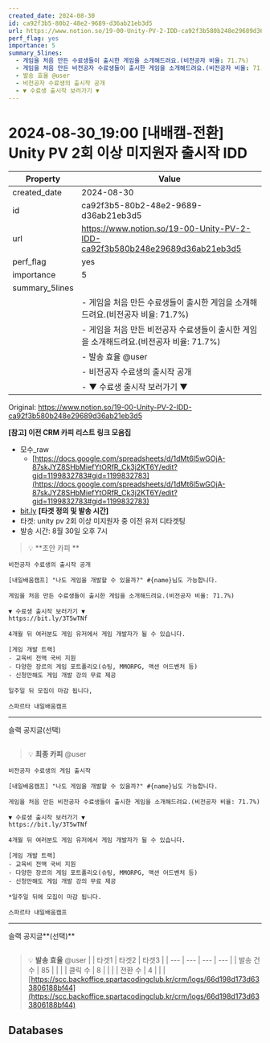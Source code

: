 ```yaml
---
created_date: 2024-08-30
id: ca92f3b5-80b2-48e2-9689-d36ab21eb3d5
url: https://www.notion.so/19-00-Unity-PV-2-IDD-ca92f3b580b248e29689d36ab21eb3d5
perf_flag: yes
importance: 5
summary_5lines:
  - 게임을 처음 만든 수료생들이 출시한 게임을 소개해드려요.(비전공자 비율: 71.7%)
  - 게임을 처음 만든 비전공자 수료생들이 출시한 게임을 소개해드려요.(비전공자 비율: 71.7%)
  - 발송 효율 @user
  - 비전공자 수료생의 출시작 공개
  - ▼ 수료생 출시작 보러가기 ▼
---
```


# 2024-08-30_19:00 [내배캠-전환] Unity PV 2회 이상 미지원자 출시작 IDD

| Property | Value |
| --- | --- |
| created_date | 2024-08-30 |
| id | ca92f3b5-80b2-48e2-9689-d36ab21eb3d5 |
| url | https://www.notion.so/19-00-Unity-PV-2-IDD-ca92f3b580b248e29689d36ab21eb3d5 |
| perf_flag | yes |
| importance | 5 |
| summary_5lines | |
|  | - 게임을 처음 만든 수료생들이 출시한 게임을 소개해드려요.(비전공자 비율: 71.7%) |
|  | - 게임을 처음 만든 비전공자 수료생들이 출시한 게임을 소개해드려요.(비전공자 비율: 71.7%) |
|  | - 발송 효율 @user |
|  | - 비전공자 수료생의 출시작 공개 |
|  | - ▼ 수료생 출시작 보러가기 ▼ |

Original: https://www.notion.so/19-00-Unity-PV-2-IDD-ca92f3b580b248e29689d36ab21eb3d5

**[참고] 이전 CRM 카피 리스트**
**링크 모음집**
- 모수_raw
  - [https://docs.google.com/spreadsheets/d/1dMt6l5wGOjA-87skJYZ8SHbMiefYtORfR_Ck3j2KT6Y/edit?gid=1199832783#gid=1199832783](https://docs.google.com/spreadsheets/d/1dMt6l5wGOjA-87skJYZ8SHbMiefYtORfR_Ck3j2KT6Y/edit?gid=1199832783#gid=1199832783)
- [bit.ly](http://bit.ly/)
**[타겟 정의 및 발송 시간]**
- 타겟: unity pv 2회 이상 미지원자 중 이전 유저 디타겟팅
- 발송 시간: 8월 30일 오후 7시
> 💡 **초안 카피 **
```plain text
비전공자 수료생의 출시작 공개
```
```plain text
[내일배움캠프] "나도 게임을 개발할 수 있을까?" #{name}님도 가능합니다. 

게임을 처음 만든 수료생들이 출시한 게임을 소개해드려요.(비전공자 비율: 71.7%)

▼ 수료생 출시작 보러가기 ▼
https://bit.ly/3T5wTNf

4개월 뒤 여러분도 게임 유저에서 게임 개발자가 될 수 있습니다.

[게임 개발 트랙]
- 교육비 전액 국비 지원
- 다양한 장르의 게임 포트폴리오(슈팅, MMORPG, 액션 어드벤처 등)
- 신청만해도 게임 개발 강의 무료 제공

일주일 뒤 모집이 마감 됩니다, 

스파르타 내일배움캠프
```

---
슬랙 공지글(선택)
```plain text

```
> 💡 **최종 카피** @user 
```plain text
비전공자 수료생의 게임 출시작
```
```plain text
[내일배움캠프] "나도 게임을 개발할 수 있을까?" #{name}님도 가능합니다. 

게임을 처음 만든 비전공자 수료생들이 출시한 게임을 소개해드려요.(비전공자 비율: 71.7%)

▼ 수료생 출시작 보러가기 ▼
https://bit.ly/3T5wTNf

4개월 뒤 여러분도 게임 유저에서 게임 개발자가 될 수 있습니다.

[게임 개발 트랙]
- 교육비 전액 국비 지원
- 다양한 장르의 게임 포트폴리오(슈팅, MMORPG, 액션 어드벤처 등)
- 신청만해도 게임 개발 강의 무료 제공

*일주일 뒤에 모집이 마감 됩니다.

스파르타 내일배움캠프
```

---
슬랙 공지글**(선택)**
```plain text

```
> 💡 **발송 효율** @user 
|  | 타겟1 | 타겟2 | 타겟3 |
| --- | --- | --- | --- |
| 발송 건수 | 85 |  |  |
| 클릭 수  | 8 |  |  |
| 전환 수 | 4 |  |  |
[https://scc.backoffice.spartacodingclub.kr/crm/logs/66d198d173d633806188bf44](https://scc.backoffice.spartacodingclub.kr/crm/logs/66d198d173d633806188bf44)

## Databases
